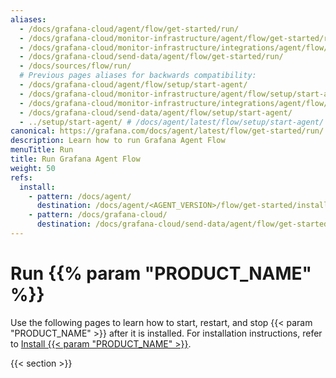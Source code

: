 ```yaml
---
aliases:
  - /docs/grafana-cloud/agent/flow/get-started/run/
  - /docs/grafana-cloud/monitor-infrastructure/agent/flow/get-started/run/
  - /docs/grafana-cloud/monitor-infrastructure/integrations/agent/flow/get-started/run/
  - /docs/grafana-cloud/send-data/agent/flow/get-started/run/
  - /docs/sources/flow/run/
  # Previous pages aliases for backwards compatibility:
  - /docs/grafana-cloud/agent/flow/setup/start-agent/
  - /docs/grafana-cloud/monitor-infrastructure/agent/flow/setup/start-agent/
  - /docs/grafana-cloud/monitor-infrastructure/integrations/agent/flow/setup/start-agent/
  - /docs/grafana-cloud/send-data/agent/flow/setup/start-agent/
  - ../setup/start-agent/ # /docs/agent/latest/flow/setup/start-agent/
canonical: https://grafana.com/docs/agent/latest/flow/get-started/run/
description: Learn how to run Grafana Agent Flow
menuTitle: Run
title: Run Grafana Agent Flow
weight: 50
refs:
  install:
    - pattern: /docs/agent/
      destination: /docs/agent/<AGENT_VERSION>/flow/get-started/install/
    - pattern: /docs/grafana-cloud/
      destination: /docs/grafana-cloud/send-data/agent/flow/get-started/install/
---
```


# Run {{% param "PRODUCT_NAME" %}}

Use the following pages to learn how to start, restart, and stop {{< param "PRODUCT_NAME" >}} after it is installed.
For installation instructions, refer to [Install {{< param "PRODUCT_NAME" >}}](ref:install).

{{< section >}}
